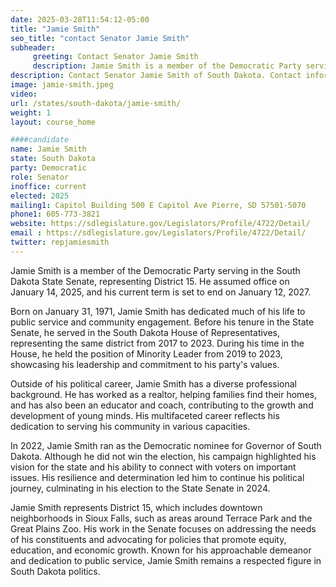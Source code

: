 ```yaml
---
date: 2025-03-28T11:54:12-05:00
title: "Jamie Smith"
seo_title: "contact Senator Jamie Smith"
subheader:
     greeting: Contact Senator Jamie Smith
     description: Jamie Smith is a member of the Democratic Party serving in the South Dakota State Senate, representing District 15. He assumed office on January 14, 2025, and his current term is set to end on January 12, 2027.
description: Contact Senator Jamie Smith of South Dakota. Contact information for Jamie Smith includes email address, phone number, and mailing address.
image: jamie-smith.jpeg
video:
url: /states/south-dakota/jamie-smith/
weight: 1
layout: course_home

####candidate
name: Jamie Smith
state: South Dakota
party: Democratic
role: Senator
inoffice: current
elected: 2025
mailing1: Capitol Building 500 E Capitol Ave Pierre, SD 57501-5070
phone1: 605-773-3821
website: https://sdlegislature.gov/Legislators/Profile/4722/Detail/
email : https://sdlegislature.gov/Legislators/Profile/4722/Detail/
twitter: repjamiesmith
---
```

Jamie Smith is a member of the Democratic Party serving in the South Dakota State Senate, representing District 15. He assumed office on January 14, 2025, and his current term is set to end on January 12, 2027.

Born on January 31, 1971, Jamie Smith has dedicated much of his life to public service and community engagement. Before his tenure in the State Senate, he served in the South Dakota House of Representatives, representing the same district from 2017 to 2023. During his time in the House, he held the position of Minority Leader from 2019 to 2023, showcasing his leadership and commitment to his party's values.

Outside of his political career, Jamie Smith has a diverse professional background. He has worked as a realtor, helping families find their homes, and has also been an educator and coach, contributing to the growth and development of young minds. His multifaceted career reflects his dedication to serving his community in various capacities.

In 2022, Jamie Smith ran as the Democratic nominee for Governor of South Dakota. Although he did not win the election, his campaign highlighted his vision for the state and his ability to connect with voters on important issues. His resilience and determination led him to continue his political journey, culminating in his election to the State Senate in 2024.

Jamie Smith represents District 15, which includes downtown neighborhoods in Sioux Falls, such as areas around Terrace Park and the Great Plains Zoo. His work in the Senate focuses on addressing the needs of his constituents and advocating for policies that promote equity, education, and economic growth. Known for his approachable demeanor and dedication to public service, Jamie Smith remains a respected figure in South Dakota politics.
